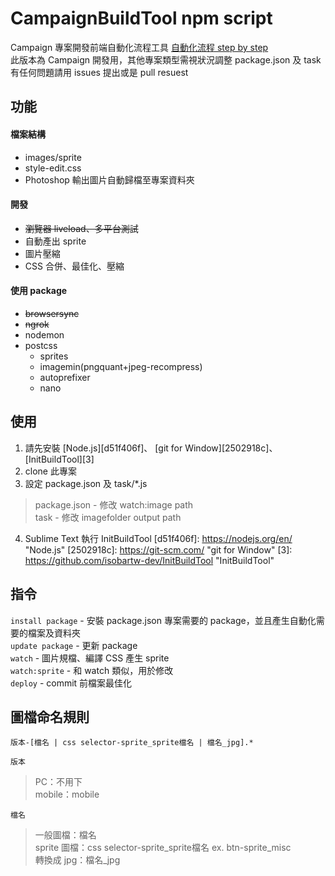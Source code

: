 CampaignBuildTool npm script
======================================================================
Campaign 專案開發前端自動化流程工具 [自動化流程 step by step](https://hackmd.io/s/S1ohqCzN)  
此版本為 Campaign 開發用，其他專案類型需視狀況調整 package.json 及 task  
有任何問題請用 issues 提出或是 pull resuest

## 功能
#### 檔案結構
- images/sprite
- style-edit.css
- Photoshop 輸出圖片自動歸檔至專案資料夾

#### 開發
- <del>瀏覽器 liveload、多平台測試</del>
- 自動產出 sprite
- 圖片壓縮
- CSS 合併、最佳化、壓縮

#### 使用 package
* <del>browsersync</del>
* <del>ngrok</del>
* nodemon
* postcss
	- sprites
	- imagemin(pngquant+jpeg-recompress)
	- autoprefixer
	- nano

## 使用
1. 請先安裝 [Node.js][d51f406f]、 [git for Window][2502918c]、[InitBuildTool][3]
2. clone 此專案
3. 設定 package.json 及 task/*.js
> package.json - 修改 watch:image path  
> task - 修改 imagefolder output path

4. Sublime Text 執行 InitBuildTool
[d51f406f]: https://nodejs.org/en/ "Node.js"
[2502918c]: https://git-scm.com/ "git for Window"
[3]: https://github.com/isobartw-dev/InitBuildTool "InitBuildTool"

## 指令
``install package`` - 安裝 package.json 專案需要的 package，並且產生自動化需要的檔案及資料夾  
``update package`` - 更新 package  
``watch`` - 圖片規檔、編譯 CSS 產生 sprite  
``watch:sprite`` - 和 watch 類似，用於修改  
``deploy`` - commit 前檔案最佳化

## 圖檔命名規則
```
版本-[檔名 | css selector-sprite_sprite檔名 | 檔名_jpg].*
```  
``
版本
``  
>PC：不用下  
>mobile：mobile  

``檔名``
>一般圖檔：檔名  
>sprite 圖檔：css selector-sprite_sprite檔名 ex. btn-sprite_misc  
>轉換成 jpg：檔名_jpg
